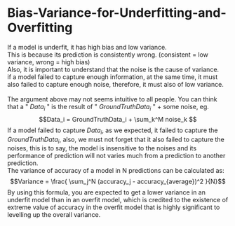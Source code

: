 # Bias-Variance-for-Underfitting-and-Overfitting

If a model is underfit, it has high bias and low variance.<br>
This is because its prediction is consistently wrong. (consistent = low variance, wrong = high bias) <br>
Also, it is important to understand that the noise is the cause of variance.<br>
if a model failed to capture enough information, at the same time, it must also failed to capture enough noise, therefore, it must also of low variance.<br>  
The argument above may not seems intuitive to all people. You can think that a " $Data_i$ " is the result of " $GroundTruthData_i$ " + some noise, eg.
$$Data_i = GroundTruthData_i + \sum_k^M noise_k $$
If a model failed to capture $Data_i$, as we expected, it failed to capture the $GroundTruthData_i$, also, we must not forget that it also failed to capture the noises, this is to say, the model is insensitive to the noises and its performance of prediction will not varies much from a prediction to another prediction.<br>
The variance of accuracy of a model in N predictions can be calculated as:
$$Variance = \frac{ \sum_j^N (accuracy_j - accuracy_{average})^2 }{N}$$
By using this formula, you are expected to get a lower variance in an underfit model than in an overfit model, which is credited to the existence of extreme value of accuracy in the overfit model that is highly significant to levelling up the overall variance.


